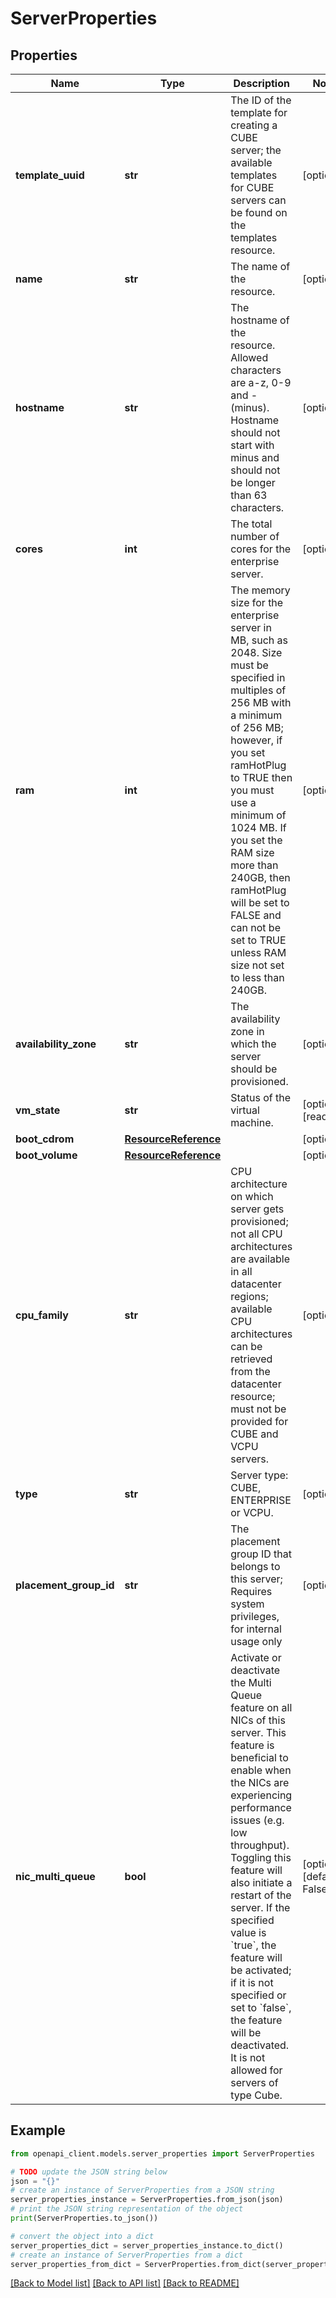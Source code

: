 # ServerProperties


## Properties

Name | Type | Description | Notes
------------ | ------------- | ------------- | -------------
**template_uuid** | **str** | The ID of the template for creating a CUBE server; the available templates for CUBE servers can be found on the templates resource. | [optional] 
**name** | **str** | The name of the  resource. | [optional] 
**hostname** | **str** | The hostname of the  resource. Allowed characters are a-z, 0-9 and - (minus). Hostname should not start with minus and should not be longer than 63 characters. | [optional] 
**cores** | **int** | The total number of cores for the enterprise server. | [optional] 
**ram** | **int** | The memory size for the enterprise server in MB, such as 2048. Size must be specified in multiples of 256 MB with a minimum of 256 MB; however, if you set ramHotPlug to TRUE then you must use a minimum of 1024 MB. If you set the RAM size more than 240GB, then ramHotPlug will be set to FALSE and can not be set to TRUE unless RAM size not set to less than 240GB. | [optional] 
**availability_zone** | **str** | The availability zone in which the server should be provisioned. | [optional] 
**vm_state** | **str** | Status of the virtual machine. | [optional] [readonly] 
**boot_cdrom** | [**ResourceReference**](ResourceReference.md) |  | [optional] 
**boot_volume** | [**ResourceReference**](ResourceReference.md) |  | [optional] 
**cpu_family** | **str** | CPU architecture on which server gets provisioned; not all CPU architectures are available in all datacenter regions; available CPU architectures can be retrieved from the datacenter resource; must not be provided for CUBE and VCPU servers. | [optional] 
**type** | **str** | Server type: CUBE, ENTERPRISE or VCPU. | [optional] 
**placement_group_id** | **str** | The placement group ID that belongs to this server; Requires system privileges, for internal usage only | [optional] 
**nic_multi_queue** | **bool** | Activate or deactivate the Multi Queue feature on all NICs of this server. This feature is beneficial to  enable when the NICs are experiencing performance issues (e.g. low throughput). Toggling this feature will also initiate a restart of the server. If the specified value is &#x60;true&#x60;, the feature will  be activated; if it is not specified or set to &#x60;false&#x60;, the feature will be deactivated. It is not allowed for servers of type Cube. | [optional] [default to False]

## Example

```python
from openapi_client.models.server_properties import ServerProperties

# TODO update the JSON string below
json = "{}"
# create an instance of ServerProperties from a JSON string
server_properties_instance = ServerProperties.from_json(json)
# print the JSON string representation of the object
print(ServerProperties.to_json())

# convert the object into a dict
server_properties_dict = server_properties_instance.to_dict()
# create an instance of ServerProperties from a dict
server_properties_from_dict = ServerProperties.from_dict(server_properties_dict)
```
[[Back to Model list]](../README.md#documentation-for-models) [[Back to API list]](../README.md#documentation-for-api-endpoints) [[Back to README]](../README.md)



